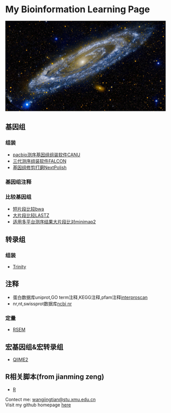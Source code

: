 # My Bioinformation Learning Page

![](Andromeda_ZH-CN1967953496_1920x1080.jpg)

## 基因组

### 组装

 * [pacbio测序基因组组装软件CANU](https://github.com/WJT0925/pacbio-assemble-canu)
 * [三代测序组装软件FALCON](https://github.com/WJT0925/Genome_assemble_FALCON)
 * [基因组修剪打磨NextPolish](https://github.com/WJT0925/NextPolish)

### 基因组注释

### 比较基因组

 * [短片段比较bwa](https://github.com/WJT0925/bwa)
 * [大片段比较LASTZ](https://github.com/WJT0925/lastz)
 * [适用多平台测序结果大片段比对minimap2](https://github.com/WJT0925/minimap2)

## 转录组

### 组装
 * [Trinity](https://github.com/trinityrnaseq/trinityrnaseq/wiki)

## 注释
 * 蛋白数据库uniprot,GO term注释,KEGG注释,pfam注释[interproscan](https://interproscan-docs.readthedocs.io/en/latest/Introduction.html)
 * nr,nt,swissprot数据库[ncbi nr](https://ftp.ncbi.nih.gov/blast/db/FASTA/)

### 定量
 * [RSEM](https://github.com/WJT0925/Transcriptome_expression_RSEM)

## 宏基因组&宏转录组

 * [QIIME2](https://github.com/WJT0925/QIIME2ChineseManual/tree/master/docs)

## R相关脚本(from jianming zeng)

 * [R](https://github.com/WJT0925/my-R)






Contect me: wangjingtian@stu.xmu.edu.cn  
Visit my github homepage [here](https://github.com/WJT0925/WJT0925.github.io)

